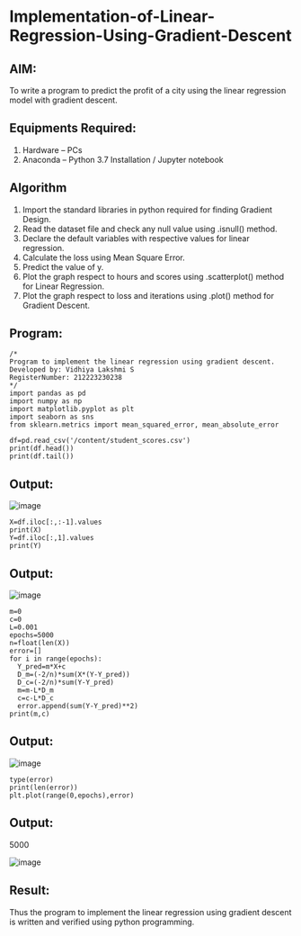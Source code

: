 # Implementation-of-Linear-Regression-Using-Gradient-Descent

## AIM:

To write a program to predict the profit of a city using the linear regression model with gradient descent.

## Equipments Required:

1. Hardware – PCs
2. Anaconda – Python 3.7 Installation / Jupyter notebook

## Algorithm

1. Import the standard libraries in python required for finding Gradient Design.
2. Read the dataset file and check any null value using .isnull() method. 
3. Declare the default variables with respective values for linear regression.
4. Calculate the loss using Mean Square Error.
5. Predict the value of y.
6. Plot the graph respect to hours and scores using .scatterplot() method for Linear Regression.
7. Plot the graph respect to loss and iterations using .plot() method for Gradient Descent.


## Program:

```
/*
Program to implement the linear regression using gradient descent.
Developed by: Vidhiya Lakshmi S
RegisterNumber: 212223230238 
*/
import pandas as pd
import numpy as np
import matplotlib.pyplot as plt
import seaborn as sns
from sklearn.metrics import mean_squared_error, mean_absolute_error
```
```
df=pd.read_csv('/content/student_scores.csv')
print(df.head())
print(df.tail())
```

## Output:

![image](https://github.com/user-attachments/assets/132ed7d6-78fc-4ca8-9b7b-abd3a803e6c5)

```
X=df.iloc[:,:-1].values
print(X)
Y=df.iloc[:,1].values
print(Y)

```

## Output:
![image](https://github.com/user-attachments/assets/aac7cbe8-fcca-46ff-b24c-ffa36df669f2)

```
m=0
c=0
L=0.001
epochs=5000
n=float(len(X))
error=[]
for i in range(epochs):
  Y_pred=m*X+c
  D_m=(-2/n)*sum(X*(Y-Y_pred))
  D_c=(-2/n)*sum(Y-Y_pred)
  m=m-L*D_m
  c=c-L*D_c
  error.append(sum(Y-Y_pred)**2)
print(m,c)
```

## Output:
![image](https://github.com/user-attachments/assets/7d68bacd-addd-4d07-83e6-988bf5a8e040)

```
type(error)
print(len(error))
plt.plot(range(0,epochs),error)

```
## Output:

5000

![image](https://github.com/user-attachments/assets/852b0f87-ee71-4d53-84dc-b3a39fec3b58)

## Result:
Thus the program to implement the linear regression using gradient descent is written and verified using python programming.
